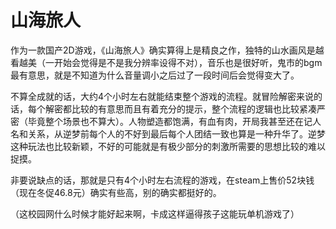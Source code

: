 # 山海旅人

作为一款国产2D游戏，《山海旅人》确实算得上是精良之作，独特的山水画风是越看越美（一开始会觉得是不是我分辨率设得不对），音乐也是很好听，鬼市的bgm最有意思，就是不知道为什么音量调小之后过了一段时间后会觉得变大了。

不算全成就的话，大约4个小时左右就能结束整个游戏的流程。就冒险解密来说的话，每个解密都比较的有意思而且有着充分的提示，整个流程的逻辑也比较紧凑严密（毕竟整个场景也不算大）。人物塑造都饱满，有血有肉，开局我甚至还在记人名和关系，从逆梦前每个人的不好到最后每个人团结一致也算是一种升华了。逆梦这种玩法也比较新颖，不好的可能就是有极少部分的刺激所需要的思想比较的难以捉摸。

非要说缺点的话，那就是只有4个小时左右流程的游戏，在steam上售价52块钱（现在冬促46.8元）确实有些高，别的确实都挺好的。

（这校园网什么时候才能好起来啊，卡成这样逼得孩子这能玩单机游戏了）
